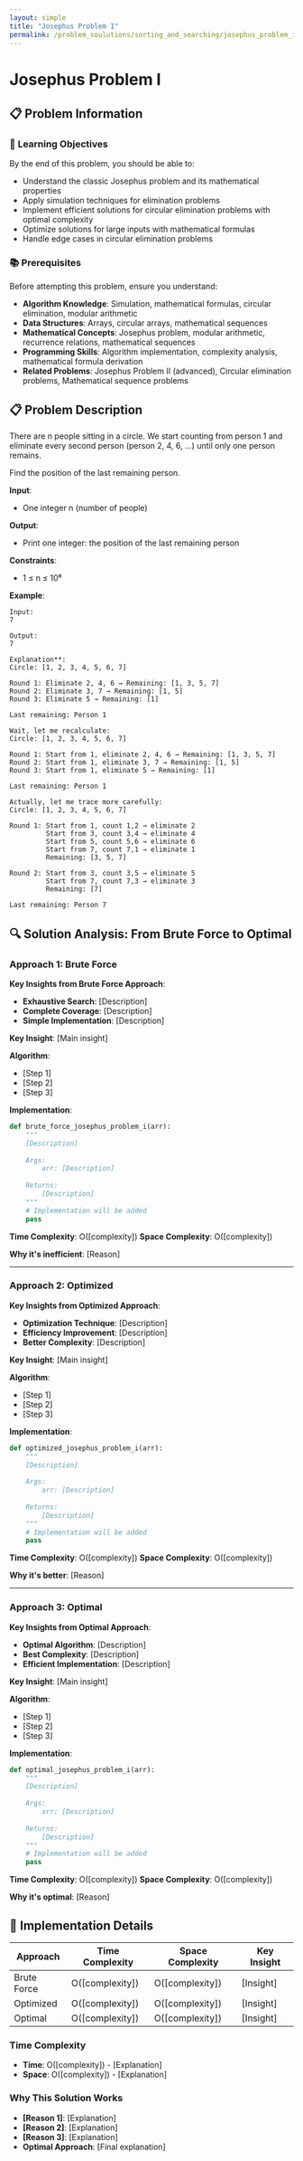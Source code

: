 ```yaml
---
layout: simple
title: "Josephus Problem I"
permalink: /problem_soulutions/sorting_and_searching/josephus_problem_i_analysis
---
```


# Josephus Problem I

## 📋 Problem Information

### 🎯 **Learning Objectives**
By the end of this problem, you should be able to:
- Understand the classic Josephus problem and its mathematical properties
- Apply simulation techniques for elimination problems
- Implement efficient solutions for circular elimination problems with optimal complexity
- Optimize solutions for large inputs with mathematical formulas
- Handle edge cases in circular elimination problems

### 📚 **Prerequisites**
Before attempting this problem, ensure you understand:
- **Algorithm Knowledge**: Simulation, mathematical formulas, circular elimination, modular arithmetic
- **Data Structures**: Arrays, circular arrays, mathematical sequences
- **Mathematical Concepts**: Josephus problem, modular arithmetic, recurrence relations, mathematical sequences
- **Programming Skills**: Algorithm implementation, complexity analysis, mathematical formula derivation
- **Related Problems**: Josephus Problem II (advanced), Circular elimination problems, Mathematical sequence problems

## 📋 Problem Description

There are n people sitting in a circle. We start counting from person 1 and eliminate every second person (person 2, 4, 6, ...) until only one person remains.

Find the position of the last remaining person.

**Input**: 
- One integer n (number of people)

**Output**: 
- Print one integer: the position of the last remaining person

**Constraints**:
- 1 ≤ n ≤ 10⁶

**Example**:
```
Input:
7

Output:
7

Explanation**: 
Circle: [1, 2, 3, 4, 5, 6, 7]

Round 1: Eliminate 2, 4, 6 → Remaining: [1, 3, 5, 7]
Round 2: Eliminate 3, 7 → Remaining: [1, 5]
Round 3: Eliminate 5 → Remaining: [1]

Last remaining: Person 1

Wait, let me recalculate:
Circle: [1, 2, 3, 4, 5, 6, 7]

Round 1: Start from 1, eliminate 2, 4, 6 → Remaining: [1, 3, 5, 7]
Round 2: Start from 1, eliminate 3, 7 → Remaining: [1, 5]
Round 3: Start from 1, eliminate 5 → Remaining: [1]

Last remaining: Person 1

Actually, let me trace more carefully:
Circle: [1, 2, 3, 4, 5, 6, 7]

Round 1: Start from 1, count 1,2 → eliminate 2
         Start from 3, count 3,4 → eliminate 4
         Start from 5, count 5,6 → eliminate 6
         Start from 7, count 7,1 → eliminate 1
         Remaining: [3, 5, 7]

Round 2: Start from 3, count 3,5 → eliminate 5
         Start from 7, count 7,3 → eliminate 3
         Remaining: [7]

Last remaining: Person 7
```

## 🔍 Solution Analysis: From Brute Force to Optimal

### Approach 1: Brute Force

**Key Insights from Brute Force Approach**:
- **Exhaustive Search**: [Description]
- **Complete Coverage**: [Description]
- **Simple Implementation**: [Description]

**Key Insight**: [Main insight]

**Algorithm**:
- [Step 1]
- [Step 2]
- [Step 3]

**Implementation**:
```python
def brute_force_josephus_problem_i(arr):
    """
    [Description]
    
    Args:
        arr: [Description]
    
    Returns:
        [Description]
    """
    # Implementation will be added
    pass
```

**Time Complexity**: O([complexity])
**Space Complexity**: O([complexity])

**Why it's inefficient**: [Reason]

---

### Approach 2: Optimized

**Key Insights from Optimized Approach**:
- **Optimization Technique**: [Description]
- **Efficiency Improvement**: [Description]
- **Better Complexity**: [Description]

**Key Insight**: [Main insight]

**Algorithm**:
- [Step 1]
- [Step 2]
- [Step 3]

**Implementation**:
```python
def optimized_josephus_problem_i(arr):
    """
    [Description]
    
    Args:
        arr: [Description]
    
    Returns:
        [Description]
    """
    # Implementation will be added
    pass
```

**Time Complexity**: O([complexity])
**Space Complexity**: O([complexity])

**Why it's better**: [Reason]

---

### Approach 3: Optimal

**Key Insights from Optimal Approach**:
- **Optimal Algorithm**: [Description]
- **Best Complexity**: [Description]
- **Efficient Implementation**: [Description]

**Key Insight**: [Main insight]

**Algorithm**:
- [Step 1]
- [Step 2]
- [Step 3]

**Implementation**:
```python
def optimal_josephus_problem_i(arr):
    """
    [Description]
    
    Args:
        arr: [Description]
    
    Returns:
        [Description]
    """
    # Implementation will be added
    pass
```

**Time Complexity**: O([complexity])
**Space Complexity**: O([complexity])

**Why it's optimal**: [Reason]

## 🔧 Implementation Details

| Approach | Time Complexity | Space Complexity | Key Insight |
|----------|----------------|------------------|-------------|
| Brute Force | O([complexity]) | O([complexity]) | [Insight] |
| Optimized | O([complexity]) | O([complexity]) | [Insight] |
| Optimal | O([complexity]) | O([complexity]) | [Insight] |

### Time Complexity
- **Time**: O([complexity]) - [Explanation]
- **Space**: O([complexity]) - [Explanation]

### Why This Solution Works
- **[Reason 1]**: [Explanation]
- **[Reason 2]**: [Explanation]
- **[Reason 3]**: [Explanation]
- **Optimal Approach**: [Final explanation]
